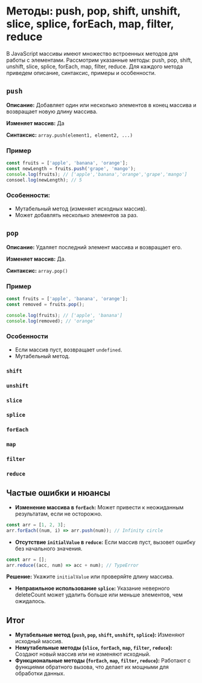 # Методы: push, pop, shift, unshift, slice, splice, forEach, map, filter, reduce

В JavaScript массивы имеют множество встроенных методов для работы с элементами.
Рассмотрим указанные методы: push, pop, shift, unshift, slice, splice, forEach, map, filter, reduce.
Для каждого метода приведем описание, синтаксис, примеры и особенности.

## `push`

**Описание:** Добавляет один или несколько элементов в конец массива и возвращает новую длину массива.

**Изменяет массив:** Да

**Синтаксис:** `array.push(element1, element2, ...)`

### Пример

```js
const fruits = ['apple', 'banana', 'orange'];
const newLength = fruits.push('grape', 'mango');
console.log(fruits); // ['apple','banana','orange','grape','mango']
consoel.log(newLength); // 5
```

### Особенности:

* Мутабельный метод (изменяет исходных массив).
* Может добавлять несколько элементов за раз.

## `pop`

**Описание:** Удаляет последний элемент массива и возвращает его.

**Изменяет массив:** Да.

**Синтаксис:** `array.pop()`

### Пример

```js
const fruits = ['apple', 'banana', 'orange'];
const removed = fruits.pop();

console.log(fruits); // ['apple', 'banana']
console.log(removed); // 'orange'
```

### Особенности

* Если массив пуст, возвращает `undefined`.
* Мутабельный метод.

### `shift`

### `unshift`

### `slice`

### `splice`

### `forEach`

### `map`

### `filter`

### `reduce`

## Частые ошибки и нюансы

* **Изменение массива в `forEach`:** Может привести к неожиданным результатам, если не осторожно.

```js
const arr = [1, 2, 3];
arr.forEach((num, i) => arr.push(num)); // Infinity circle
```

* **Отсутствие `initialValue` в `reduce`:** Если массив пуст, вызовет ошибку без начального значения.

```js
const arr = [];
arr.reduce((acc, num) => acc + num); // TypeError
```

**Решение:** Укажите `initialValue` или проверяйте длину массива.

* **Неправильное использование `splice`:** Указание неверного deleteCount может удалить больше или меньше элементов, чем
  ожидалось.

## Итог

* **Мутабельные метод (`push`, `pop`, `shift`, `unshift`, `splice`):** Изменяют исходный массив.
* **Немутабельные методы (`slice`, `forEach`, `map`, `filter`, `reduce`):** Создают новый массив или не изменяют
  исходный.
* **Функциональные методы (`forEach`, `map`, `filter`, `reduce`):** Работают с функциями обратного вызова, что делает их
  мощными для обработки данных.